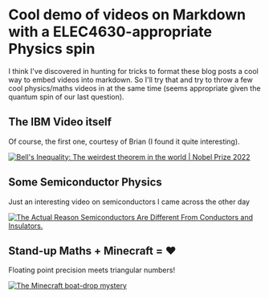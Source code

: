 # Cool demo of videos on Markdown with a ELEC4630-appropriate Physics spin

I think I've discovered in hunting for tricks to format these blog posts a cool way to embed videos into markdown. So I'll try that and try to throw a few cool physics/maths videos in at the same time (seems appropriate given the quantum spin of our last question). 

## The IBM Video itself
Of course, the first one, courtesy of Brian (I found it quite interesting).

[![Bell's Inequality: The weirdest theorem in the world | Nobel Prize 2022](https://img.youtube.com/vi/9OM0jSTeeBg/0.jpg)](https://www.youtube.com/watch?v=9OM0jSTeeBg)

## Some Semiconductor Physics
Just an interesting video on semiconductors I came across the other day

[![The Actual Reason Semiconductors Are Different From Conductors and Insulators.](https://img.youtube.com/vi/-lHXZk5M6cI/0.jpg)](https://www.youtube.com/watch?v=-lHXZk5M6cI)

## Stand-up Maths + Minecraft = ❤
Floating point precision meets triangular numbers!

[![The Minecraft boat-drop mystery](https://img.youtube.com/vi/ei58gGM9Z8k/0.jpg)](https://www.youtube.com/watch?v=ei58gGM9Z8k)
